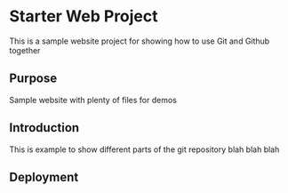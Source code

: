 # Starter Web Project

This is a sample website project for showing how to use
Git and Github together

## Purpose

Sample website with plenty of files for demos

## Introduction

This is example to show different parts of the git repository
blah blah blah

## Deployment